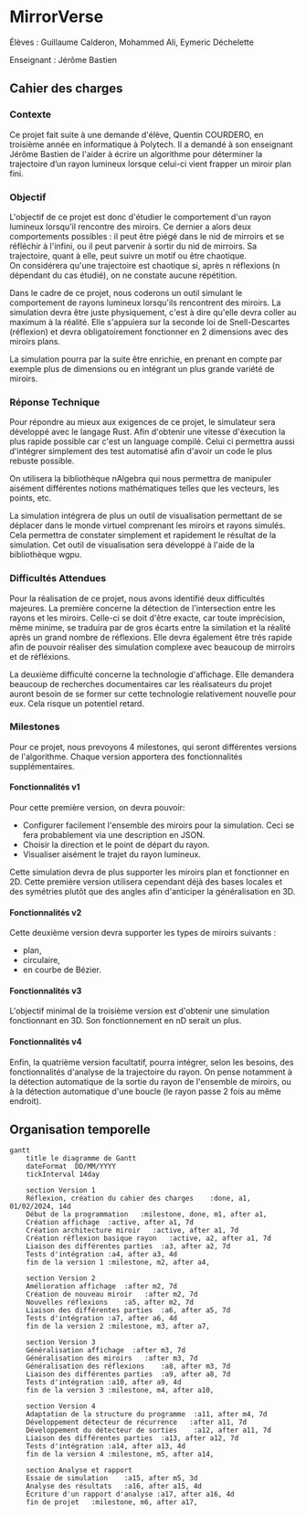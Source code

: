 # MirrorVerse

Élèves : Guillaume Calderon, Mohammed Ali, Eymeric Déchelette

Enseignant : Jérôme Bastien

## Cahier des charges

### Contexte

Ce projet fait suite à une demande d'élève, Quentin COURDERO, en troisième année en informatique à Polytech. Il a demandé à son enseignant Jérôme Bastien de l'aider à écrire un algorithme pour déterminer la trajectoire d’un rayon lumineux lorsque celui-ci vient frapper un miroir plan fini. 

### Objectif

L'objectif de ce projet est donc d'étudier le comportement d'un rayon lumineux lorsqu'il rencontre des miroirs. Ce dernier a alors deux comportements possibles : il peut être piégé dans le nid de mirroirs et se réfléchir à l'infini, ou il peut parvenir à sortir du nid de mirroirs. Sa trajectoire, quant à elle, peut suivre un motif ou être chaotique. 
<br> On considérera qu'une trajectoire est chaotique si, après n réflexions (n dépendant du cas étudié), on ne constate aucune répétition.

Dans le cadre de ce projet, nous coderons un outil simulant le comportement de rayons lumineux lorsqu'ils rencontrent des miroirs. La simulation devra être juste physiquement, c'est à dire qu'elle devra coller au maximum à la réalité. Elle s'appuiera sur la seconde loi de Snell-Descartes (réflexion) et devra obligatoirement fonctionner en 2 dimensions avec des miroirs plans. 

La simulation pourra par la suite être enrichie, en prenant en compte par exemple plus de dimensions ou en intégrant un plus grande variété de miroirs.

### Réponse Technique

Pour répondre au mieux aux exigences de ce projet, le simulateur sera développé avec le langage Rust. Afin d'obtenir une vitesse d'éxecution la plus rapide possible car c'est un language compilé.
Celui ci permettra aussi d'intégrer simplement des test automatisé afin d'avoir un code le plus rebuste possible.

On utilisera la bibliothèque nAlgebra qui nous permettra de manipuler aisément différentes notions mathématiques telles que les vecteurs, les points, etc.

La simulation intégrera de plus un outil de visualisation permettant de se déplacer dans le monde virtuel comprenant les miroirs et rayons simulés. Cela permettra de constater simplement et rapidement le résultat de la simulation. Cet outil de visualisation sera développé à l'aide de la bibliothèque wgpu.

### Difficultés Attendues

Pour la réalisation de ce projet, nous avons identifié deux difficultés majeures. La première concerne la détection de l'intersection entre les rayons et les miroirs. Celle-ci se doit d'être exacte, car toute imprécision, même minime, se traduira par de gros écarts entre la similation et la réalité après un grand nombre de réflexions. 
Elle devra également être trés rapide afin de pouvoir réaliser des simulation complexe avec beaucoup de mirroirs et de réfléxions.

La deuxième difficulté concerne la technologie d'affichage. Elle demandera beaucoup de recherches documentaires car les réalisateurs du projet auront besoin de se former sur cette technologie relativement nouvelle pour eux.
Cela risque un potentiel retard.


### Milestones

Pour ce projet, nous prevoyons 4 milestones, qui seront différentes versions de l'algorithme. Chaque version apportera des fonctionnalités supplémentaires. 


#### Fonctionnalités v1
Pour cette première version, on devra pouvoir:
- Configurer facilement l'ensemble des miroirs pour la simulation. Ceci se fera probablement via une description en JSON.
- Choisir la direction et le point de départ du rayon.
- Visualiser aisément le trajet du rayon lumineux.

Cette simulation devra de plus supporter les miroirs plan et fonctionner en 2D.
Cette première version utilisera cependant déjà des bases locales et des symétries plutôt que des angles afin d'anticiper la généralisation en 3D.


#### Fonctionnalités v2
Cette deuxième version devra supporter les types de miroirs suivants :
+ plan,
+ circulaire,
+ en courbe de Bézier.

#### Fonctionnalités v3
L'objectif minimal de la troisième version est d'obtenir une simulation fonctionnant en 3D. Son fonctionnement en nD serait un plus.

#### Fonctionnalités v4
Enfin, la quatrième version facultatif, pourra intégrer, selon les besoins, des fonctionnalités d'analyse de la trajectoire du rayon. On pense notamment à la détection automatique de la sortie du rayon de l'ensemble de miroirs, ou à la détection automatique d'une boucle (le rayon passe 2 fois au même endroit).



## Organisation temporelle

```mermaid
gantt
    title le diagramme de Gantt
    dateFormat  DD/MM/YYYY
    tickInterval 14day

    section Version 1
    Réflexion, création du cahier des charges    :done, a1, 01/02/2024, 14d
    Début de la programmation   :milestone, done, m1, after a1,
    Création affichage  :active, after a1, 7d
    Création architecture miroir   :active, after a1, 7d
    Création réflexion basique rayon   :active, a2, after a1, 7d
    Liaison des différentes parties  :a3, after a2, 7d
    Tests d'intégration :a4, after a3, 4d
    fin de la version 1 :milestone, m2, after a4,

    section Version 2
    Amélioration affichage  :after m2, 7d
    Création de nouveau miroir   :after m2, 7d
    Nouvelles réflexions    :a5, after m2, 7d
    Liaison des différentes parties  :a6, after a5, 7d
    Tests d'intégration :a7, after a6, 4d
    fin de la version 2 :milestone, m3, after a7,

    section Version 3
    Généralisation affichage  :after m3, 7d
    Généralisation des miroirs   :after m3, 7d
    Généralisation des réflexions    :a8, after m3, 7d
    Liaison des différentes parties  :a9, after a8, 7d
    Tests d'intégration :a10, after a9, 4d
    fin de la version 3 :milestone, m4, after a10,

    section Version 4
    Adaptation de la structure du programme  :a11, after m4, 7d
    Développement détecteur de récurrence   :after a11, 7d
    Développement du détecteur de sorties    :a12, after a11, 7d
    Liaison des différentes parties  :a13, after a12, 7d
    Tests d'intégration :a14, after a13, 4d
    fin de la version 4 :milestone, m5, after a14,

    section Analyse et rapport
    Essaie de simulation    :a15, after m5, 3d
    Analyse des résultats   :a16, after a15, 4d
    Écriture d'un rapport d'analyse :a17, after a16, 4d
    fin de projet   :milestone, m6, after a17,
```


